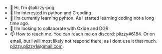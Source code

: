 - 👋 Hi, I’m @plizzy-pog
- 👀 I’m interested in python and C coding.
- 🌱 I’m currently learning pyhton. As i started learning coding not a long time ago.
- 💞️ I’m looking to collaborate with Oxide and DGR
- 📫 How to reach me. You can reach me on discord: plizzy#6184. Or on email, but i will most likely not respond there, as i dont use it that much. plizzy.plizzy1@gmail.com.

<!---
plizzy-pog/plizzy-pog is a ✨ special ✨ repository because its `README.md` (this file) appears on your GitHub profile.
You can click the Preview link to take a look at your changes.
--->
